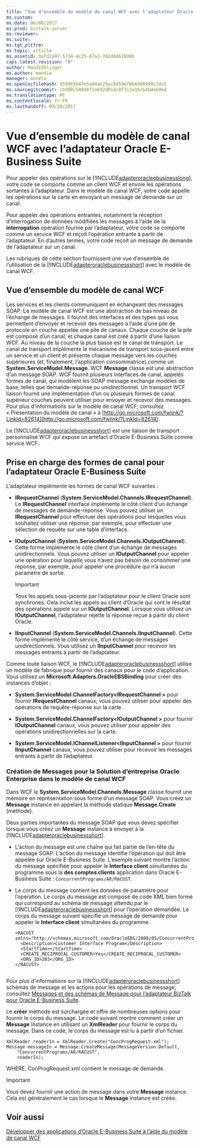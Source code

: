 ```yaml
---
title: "Vue d’ensemble du modèle de canal WCF avec l’adaptateur Oracle E-Business Suite | Documents Microsoft"
ms.custom: 
ms.date: 06/08/2017
ms.prod: biztalk-server
ms.reviewer: 
ms.suite: 
ms.tgt_pltfrm: 
ms.topic: article
ms.assetid: 3afd2a97-5734-4c25-87a3-702d8461898b
caps.latest.revision: "8"
author: MandiOhlinger
ms.author: mandia
manager: anneta
ms.openlocfilehash: d59965b4fe5a94ae29ac8459ef8b8d80999c1dc5
ms.sourcegitcommit: cb908c540d8f1a692d01dc8f313e16cb4b4e696d
ms.translationtype: MT
ms.contentlocale: fr-FR
ms.lasthandoff: 09/20/2017
---
```

# <a name="overview-of-the-wcf-channel-model-with-the-oracle-e-business-suite-adapter"></a>Vue d’ensemble du modèle de canal WCF avec l’adaptateur Oracle E-Business Suite
Pour appeler des opérations sur le [!INCLUDE[adapteroracleebusinesslong](../../includes/adapteroracleebusinesslong-md.md)], votre code se comporte comme un client WCF et envoie les opérations sortantes à l’adaptateur. Dans le modèle de canal WCF, votre code appelle les opérations sur la carte en envoyant un message de demande sur un canal.  
  
 Pour appeler des opérations entrantes, notamment la réception d’interrogation de données modifiées les messages à l’aide de la **interrogation** opération fournie par l’adaptateur, votre code se comporte comme un service WCF et reçoit l’opération entrante à partir de l’adaptateur. En d’autres termes, votre code reçoit un message de demande de l’adaptateur sur un canal.  
  
 Les rubriques de cette section fournissent une vue d’ensemble de l’utilisation de la [!INCLUDE[adapteroraclebusinessshort](../../includes/adapteroraclebusinessshort-md.md)] avec le modèle de canal WCF.  
  
## <a name="wcf-channel-model-overview"></a>Vue d’ensemble du modèle de canal WCF  
 Les services et les clients communiquent en échangeant des messages SOAP. Le modèle de canal WCF est une abstraction de bas niveau de l’échange de messages. Il fournit des interfaces et des types qui vous permettent d’envoyer et recevoir des messages à l’aide d’une pile de protocole en couche appelée une pile de canaux. Chaque couche de la pile est composé d’un canal, et chaque canal est créé à partir d’une liaison WCF. Au niveau de la couche la plus basse est le canal de transport. Le canal de transport implémente le mécanisme de transport sous-jacent entre un service et un client et présente chaque message vers les couches supérieures (et, finalement, l’application consommatrice) comme un **System.ServiceModel.Message**. WCF **Message** classe est une abstraction d’un message SOAP. WCF fournit plusieurs interfaces de canal, appelés formes de canal, qui modèlent les SOAP message exchange modèles de base, telles que demande-réponse ou unidirectionnel. Un transport WCF liaison fournit une implémentation d’un ou plusieurs formes de canal supérieur couches peuvent utiliser pour envoyer et recevoir des messages. Pour plus d’informations sur le modèle de canal WCF, consultez « Présentation du modèle de canal » à [http://go.microsoft.com/fwlink/?LinkId=82614](http://go.microsoft.com/fwlink/?LinkId=82614).  
  
 Le [!INCLUDE[adapteroraclebusinessshort](../../includes/adapteroraclebusinessshort-md.md)] est une liaison de transport personnalisé WCF qui expose un artefact d’Oracle E-Business Suite comme service WCF.  
  
## <a name="supported-channel-shapes-for-the-oracle-e-business-suite-adapter"></a>Prise en charge des formes de canal pour l’adaptateur Oracle E-Business Suite  
 L’adaptateur implémente les formes de canal WCF suivantes :  
  
-   **IRequestChannel** (**System.ServiceModel.Channels.IRequestChannel**). Le **IRequestChannel** interface implémente le côté client d’un échange de messages de demande-réponse. Vous pouvez utiliser un **IRequestChannel** pour effectuer des opérations pour lesquelles vous souhaitez utiliser une réponse, par exemple, pour effectuer une sélection de requête sur une table d’interface.  
  
-   **IOutputChannel** (**System.ServiceModel.Channels.IOutputChannel**). Cette forme implémente le côté client d’un échange de messages unidirectionnels. Vous pouvez utiliser un **IOutputChannel** pour appeler une opération pour laquelle vous n’avez pas besoin de consommer une réponse, par exemple, pour appeler une procédure qui n’a aucun paramètre de sortie.  
  
    > [!IMPORTANT]
    >  Tous les appels sous-jacente par l’adaptateur pour le client Oracle sont synchrones. Cela inclut les appels au client d’Oracle qui sont le résultat des opérations appelé sur un **IOutputChannel**. Lorsque vous utilisez un **IOutputChannel**, l’adaptateur rejette la réponse reçue à partir du client Oracle.  
  
-   **IInputChannel** (**System.ServiceModel.Channels.IInputChannel**). Cette forme implémente le côté service, d’un échange de messages unidirectionnels. Vous utilisez un **IInputChannel** pour recevoir les messages entrants à partir de l’adaptateur.  
  
 Comme toute liaison WCF, le [!INCLUDE[adapteroraclebusinessshort](../../includes/adapteroraclebusinessshort-md.md)] utilise un modèle de fabrique pour fournir des canaux pour le code d’application. Vous utilisez un **Microsoft.Adapters.OracleEBSBinding** pour créer des instances d’objet :  
  
-   **System.ServiceModel.ChannelFactory\<IRequestChannel >** pour fournir **IRequestChannel** canaux, vous pouvez utiliser pour appeler des opérations de requête-réponse sur la carte.  
  
-   **System.ServiceModel.ChannelFactory\<IOutputChannel >** pour fournir **IOutputChannel** canaux, vous pouvez utiliser pour appeler des opérations unidirectionnelles sur la carte.  
  
-   **System.ServiceModel.IChannelListener\<IInputChannel >** pour fournir **IInputChannel** canaux, vous pouvez utiliser pour recevoir les messages entrants à partir de l’adaptateur.  
  
### <a name="creating-messages-for-the-oracle-enterprise-business-solution-in-the-wcf-channel-model"></a>Création de Messages pour la Solution d’entreprise Oracle Enterprise dans le modèle de canal WCF  
 Dans WCF le **System.ServiceModel.Channels.Message** classe fournit une mémoire en représentation sous forme d’un message SOAP. Vous créez un **Message** instance en appelant la méthode statique **Message.Create** (méthode).  
  
 Deux parties importantes du message SOAP que vous devez spécifier lorsque vous créez un **Message** instance à envoyer à la [!INCLUDE[adapteroraclebusinessshort](../../includes/adapteroraclebusinessshort-md.md)].  
  
-   L’action du message est une chaîne qui fait partie de l’en-tête du message SOAP. L’action du message identifie l’opération qui doit être appelée sur Oracle E-Business Suite. L’exemple suivant montre l’action du message spécifiée pour appeler le **Interface client** simultanées du programme sous la **des comptes clients** application dans Oracle E-Business Suite : `ConcurrentPrograms/AR/RACUST`.  
  
-   Le corps du message contient les données de paramètre pour l’opération. Le corps du message est composé de code XML bien formé qui correspond au schéma de message attendu par le [!INCLUDE[adapteroraclebusinessshort](../../includes/adapteroraclebusinessshort-md.md)] pour l’opération demandée. Le corps du message suivant spécifie un message de demande pour appeler le **Interface client** simultanées du programme.  
  
    ```  
    <RACUST xmlns="http://schemas.microsoft.com/OracleEBS/2008/05/ConcurrentPrograms/AR">  
      <Description>Customer Interface Program</Description>  
      <StartTime></StartTime>  
      <CREATE_RECIPROCAL_CUSTOMER>Yes</CREATE_RECIPROCAL_CUSTOMER>  
      <ORG_ID>203</ORG_ID>  
    </RACUST>  
  
    ```  
  
 Pour plus d’informations sur la [!INCLUDE[adapteroraclebusinessshort](../../includes/adapteroraclebusinessshort-md.md)] schémas de message et les actions pour les opérations de message, consultez [Messages et des schémas de Message pour l’adaptateur BizTalk pour Oracle E-Business Suite](../../adapters-and-accelerators/adapter-oracle-ebs/messages-and-message-schemas-for-biztalk-adapter-for-oracle-e-business-suite.md).  
  
 Le **créer** méthode est surchargée et offre de nombreuses options pour fournir le corps du message. Le code suivant montre comment créer un **Message** instance en utilisant un **XmlReader** pour fournir le corps du message. Dans ce code, le corps du message est lu à partir d’un fichier.  
  
```  
XmlReader readerIn = XmlReader.Create("ConcProgRequest.xml");  
Message messageIn = Message.CreateMessage(MessageVersion.Default,  
    "ConcurrentPrograms/AR/RACUST",  
    readerIn);  
```  
  
 WHERE, ConProgRequest.xml contient le message de demande.  
  
> [!IMPORTANT]
>  Vous devez fournir une action de message dans votre **Message** instance. Cela est généralement le cas lorsque le **Message** instance est créée.  
  
## <a name="see-also"></a>Voir aussi  
 [Développer des applications d’Oracle E-Business Suite à l’aide du modèle de canal WCF](../../adapters-and-accelerators/adapter-oracle-ebs/develop-oracle-e-business-suite-applications-using-the-wcf-channel-model.md)